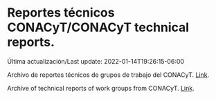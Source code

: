 # Reportes técnicos CONACyT/CONACyT technical reports.

Última actualización/Last update: 2022-01-14T19:26:15-06:00

Archivo de reportes técnicos de grupos de trabajo del CONACyT. [Link](https://salud.conacyt.mx/coronavirus/investigacion/productos/).

Archive of technical reports of work groups from CONACyT. [Link](https://salud.conacyt.mx/coronavirus/investigacion/productos/).
